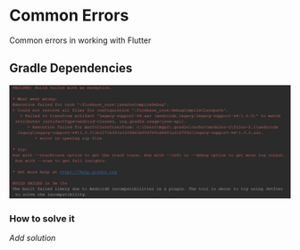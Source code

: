 # Common Errors
Common errors in working with Flutter

## Gradle Dependencies

![Gradle Dependency Error](./gradle-dependency-error.png)

### How to solve it

_Add solution_
